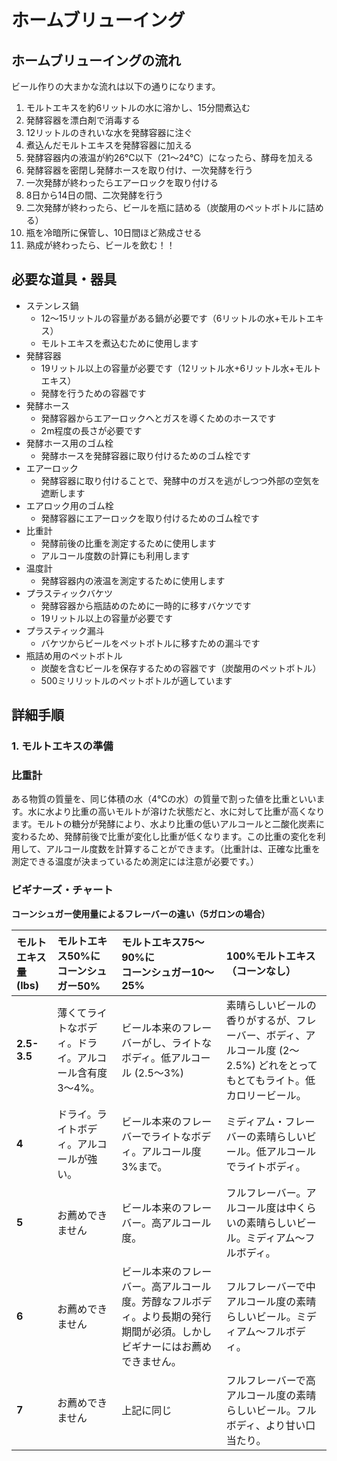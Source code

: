 # ホームブリューイング

## ホームブリューイングの流れ
ビール作りの大まかな流れは以下の通りになります。

1. モルトエキスを約6リットルの水に溶かし、15分間煮込む
2. 発酵容器を漂白剤で消毒する
3. 12リットルのきれいな水を発酵容器に注ぐ
4. 煮込んだモルトエキスを発酵容器に加える
5. 発酵容器内の液温が約26℃以下（21〜24℃）になったら、酵母を加える
6. 発酵容器を密閉し発酵ホースを取り付け、一次発酵を行う
7. 一次発酵が終わったらエアーロックを取り付ける
8. 8日から14日の間、二次発酵を行う
9. 二次発酵が終わったら、ビールを瓶に詰める（炭酸用のペットボトルに詰める）
10. 瓶を冷暗所に保管し、10日間ほど熟成させる
11. 熟成が終わったら、ビールを飲む！！


## 必要な道具・器具

- ステンレス鍋
    - 12〜15リットルの容量がある鍋が必要です（6リットルの水+モルトエキス）
    - モルトエキスを煮込むために使用します
- 発酵容器
    - 19リットル以上の容量が必要です（12リットル水+6リットル水+モルトエキス）
    - 発酵を行うための容器です
- 発酵ホース
    - 発酵容器からエアーロックへとガスを導くためのホースです
    - 2m程度の長さが必要です
- 発酵ホース用のゴム栓
    - 発酵ホースを発酵容器に取り付けるためのゴム栓です
- エアーロック
    - 発酵容器に取り付けることで、発酵中のガスを逃がしつつ外部の空気を遮断します
- エアロック用のゴム栓
    - 発酵容器にエアーロックを取り付けるためのゴム栓です
- 比重計
    - 発酵前後の比重を測定するために使用します
    - アルコール度数の計算にも利用します
- 温度計
    - 発酵容器内の液温を測定するために使用します
- プラスティックバケツ
    - 発酵容器から瓶詰めのために一時的に移すバケツです
    - 19リットル以上の容量が必要です
- プラスティック漏斗
    - バケツからビールをペットボトルに移すための漏斗です
- 瓶詰め用のペットボトル
    - 炭酸を含むビールを保存するための容器です（炭酸用のペットボトル）
    - 500ミリリットルのペットボトルが適しています


## 詳細手順
### 1. モルトエキスの準備




### 比重計
ある物質の質量を、同じ体積の水（4℃の水）の質量で割った値を比重といいます。水に水より比重の高いモルトが溶けた状態だと、水に対して比重が高くなります。モルトの糖分が発酵により、水より比重の低いアルコールと二酸化炭素に変わるため、発酵前後で比重が変化し比重が低くなります。この比重の変化を利用して、アルコール度数を計算することができます。（比重計は、正確な比重を測定できる温度が決まっているため測定には注意が必要です。）

### ビギナーズ・チャート
**コーンシュガー使用量によるフレーバーの違い（5ガロンの場合）**

| モルトエキス量 (lbs) | モルトエキス50%に<br>コーンシュガー50% | モルトエキス75〜90%に<br>コーンシュガー10〜25% | 100%モルトエキス<br>（コーンなし） |
| :--- | :--- | :--- | :--- |
| **2.5-3.5** | 薄くてライトなボディ。ドライ。アルコール含有度3〜4%。 | ビール本来のフレーバーがし、ライトなボディ。低アルコール (2.5〜3%) | 素晴らしいビールの香りがするが、フレーバー、ボディ、アルコール度 (2〜2.5%) どれをとってもとてもライト。低カロリービール。 |
| **4** | ドライ。ライトボディ。アルコールが強い。 | ビール本来のフレーバーでライトなボディ。アルコール度3%まで。 | ミディアム・フレーバーの素晴らしいビール。低アルコールでライトボディ。 |
| **5** | お薦めできません | ビール本来のフレーバー。高アルコール度。 | フルフレーバー。アルコール度は中くらいの素晴らしいビール。ミディアム〜フルボディ。 |
| **6** | お薦めできません | ビール本来のフレーバー。高アルコール度。芳醇なフルボディ。より長期の発行期間が必須。しかしビギナーにはお薦めできません。 | フルフレーバーで中アルコール度の素晴らしいビール。ミディアム〜フルボディ。 |
| **7** | お薦めできません | 上記に同じ | フルフレーバーで高アルコール度の素晴らしいビール。フルボディ、より甘い口当たり。 |